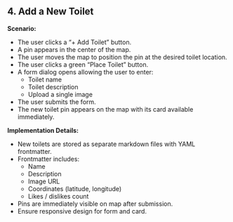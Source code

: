 ## 4. Add a New Toilet

**Scenario:**

- The user clicks a “+ Add Toilet” button.
- A pin appears in the center of the map.
- The user moves the map to position the pin at the desired toilet location.
- The user clicks a green “Place Toilet” button.
- A form dialog opens allowing the user to enter:
  - Toilet name
  - Toilet description
  - Upload a single image
- The user submits the form.
- The new toilet pin appears on the map with its card available immediately.

**Implementation Details:**

- New toilets are stored as separate markdown files with YAML frontmatter.
- Frontmatter includes:
  - Name
  - Description
  - Image URL
  - Coordinates (latitude, longitude)
  - Likes / dislikes count
- Pins are immediately visible on map after submission.
- Ensure responsive design for form and card.
